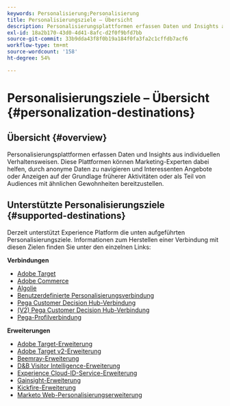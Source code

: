 ```yaml
---
keywords: Personalisierung;Personalisierung
title: Personalisierungsziele – Übersicht
description: Personalisierungsplattformen erfassen Daten und Insights aus individuellen Verhaltensweisen. Diese Plattformen können Marketing-Experten dabei helfen, durch anonyme Daten zu navigieren und Interessenten Angebote oder Anzeigen auf der Grundlage früherer Aktivitäten oder als Teil von Audiences mit ähnlichen Gewohnheiten bereitzustellen.
exl-id: 18a2b170-43d0-4d41-8afc-d2f0f9bfd7bb
source-git-commit: 33b9dda43f8f0b19a184f0fa3fa2c1cffdb7acf6
workflow-type: tm+mt
source-wordcount: '158'
ht-degree: 54%

---
```


# Personalisierungsziele – Übersicht {#personalization-destinations}

## Übersicht {#overview}

Personalisierungsplattformen erfassen Daten und Insights aus individuellen Verhaltensweisen. Diese Plattformen können Marketing-Experten dabei helfen, durch anonyme Daten zu navigieren und Interessenten Angebote oder Anzeigen auf der Grundlage früherer Aktivitäten oder als Teil von Audiences mit ähnlichen Gewohnheiten bereitzustellen.

## Unterstützte Personalisierungsziele {#supported-destinations}

Derzeit unterstützt Experience Platform die unten aufgeführten Personalisierungsziele. Informationen zum Herstellen einer Verbindung mit diesen Zielen finden Sie unter den einzelnen Links:

**Verbindungen**

* [Adobe Target](adobe-target-connection.md)
* [Adobe Commerce](adobe-commerce.md)
* [Algolie](algolia.md)
* [Benutzerdefinierte Personalisierungsverbindung](custom-personalization.md)
* [Pega Customer Decision Hub-Verbindung](pega.md)
* [(V2) Pega Customer Decision Hub-Verbindung](pega.md)
* [Pega-Profilverbindung](pega-profile.md)

**Erweiterungen**

* [Adobe Target-Erweiterung](adobe-target.md)
* [Adobe Target v2-Erweiterung](adobe-target-v2.md)
* [Beemray-Erweiterung](beemray.md)
* [D&amp;B Visitor Intelligence-Erweiterung](dnb.md)
* [Experience Cloud-ID-Service-Erweiterung](adobe-ecid.md)
* [Gainsight-Erweiterung](gainsight.md)
* [Kickfire-Erweiterung](kickfire.md)
* [Marketo Web-Personalisierungserweiterung](marketo-web-personalization.md)
